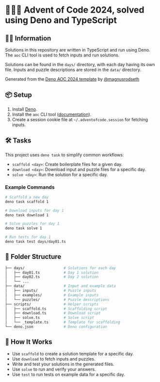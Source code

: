# 🎅🏽🦖 Advent of Code 2024, solved using Deno and TypeScript

## 👋🏽 Information

Solutions in this repository are written in TypeScript and run using Deno. The `aoc` CLI tool is used to fetch inputs and run solutions.

Solutions can be found in the `days/` directory, with each day having its own file. Inputs and puzzle descriptions are stored in the `data/` directory.

Generated from the [Deno AOC 2024 template](https://github.com/magnusrodseth/aoc-2024) by [@magnusrodseth](https://github.com/magnusrodseth)

## 📦 Setup

1. Install [Deno](https://deno.land/).
2. Install the `aoc` CLI tool ([documentation](https://github.com/scarvalhojr/aoc-cli)).
3. Create a session cookie file at `~/.adventofcode.session` for fetching inputs.

## 🛠️ Tasks

This project uses `deno task` to simplify common workflows:

- `scaffold <day>`: Create boilerplate files for a given day.
- `download <day>`: Download input and puzzle files for a specific day.
- `solve <day>`: Run the solution for a specific day.

### Example Commands

```bash
# Scaffold a new day
deno task scaffold 1

# Download inputs for day 1
deno task download 1

# Solve puzzles for day 1
deno task solve 1

# Run tests for day 1
deno task test days/day01.ts
```

## 📂 Folder Structure

```bash
├── days/                  # Solutions for each day
│   ├── day01.ts           # Day 1 solution
│   ├── day02.ts           # Day 2 solution
│   └── ...
├── data/                  # Input and example data
│   ├── inputs/            # Puzzle inputs
│   ├── examples/          # Example inputs
│   └── puzzles/           # Puzzle descriptions
├── scripts/               # Helper scripts
│   ├── scaffold.ts        # Scaffolding script
│   ├── download.ts        # Download script
│   ├── solve.ts           # Solve script
│   └── _template.ts       # Template for scaffolding
└── deno.json              # Deno configuration
```

## 🌟 How It Works

- Use `scaffold` to create a solution template for a specific day.
- Use `download` to fetch inputs and puzzles.
- Write and test your solutions in the generated files.
- Use `solve` to run and verify your answers.
- Use `test` to run tests on example data for a specific day.
